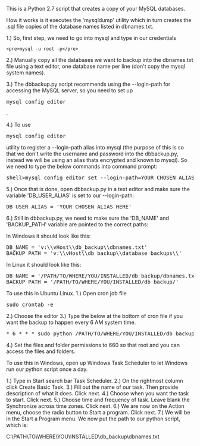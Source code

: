 This is a Python 2.7 script that creates a copy of your MySQL databases. 

How it works is it executes the 'mysqldump' utility which in turn creates the .sql file copies of the database names listed in dbnames.txt.

1.) So, first step, we need to go into mysql and type in our credentials

    <pre>mysql -u root -p</pre>

2.) Manually copy all the databases we want to backup into the dbnames.txt file using a text editor, one database name per line (don't copy the mysql system names).

3.) The dbbackup.py script recommends using the --login-path for accessing the MySQL server, so you need to set up <pre>mysql_config_editor</pre>.

4.) To use <pre>mysql_config_editor</pre> utility to register a --login-path alias into mysql (the purpose of this is so that we don't write the username and password into the dbbackup.py, instead we will be using an alias thats encrypted and known to mysql). So we need to type the below commands into command prompt:

<pre>shell>mysql_config_editor set --login-path=YOUR_CHOSEN_ALIAS_HERE --host=localhost --user=MYSQL_USER_NAME_HERE --password</pre>

5.) Once that is done, open dbbackup.py in a text editor and make sure the variable 'DB_USER_ALIAS' is set to our --login-path:

<pre>DB_USER_ALIAS = 'YOUR_CHOSEN_ALIAS_HERE'</pre>

6.) Still in dbbackup.py, we need to make sure the 'DB_NAME' and 'BACKUP_PATH' variable are pointed to the correct paths:

In Windows it should look like this:
<pre>
DB_NAME = 'v:\\vHost\\db_backup\\dbnames.txt'
BACKUP_PATH = 'v:\\vHost\\db_backup\\database_backups\\'
</pre>

In Linux it should look like this:
<pre>
DB_NAME = '/PATH/TO/WHERE/YOU/INSTALLED/db_backup/dbnames.txt'
BACKUP_PATH = '/PATH/TO/WHERE/YOU/INSTALLED/db_backup/'
</pre>


To use this in Ubuntu Linux.
1.) Open cron job file
<pre>sudo crontab -e</pre>
2.) Choose the editor
3.) Type the below at the bottom of cron file if you want the backup to happen every 6 AM system time.
<pre>* 6 * * * sudo python /PATH/TO/WHERE/YOU/INSTALLED/db_backup/dbbackup.py</pre>
4.) Set the files and folder permissions to 660 so that root and you can access the files and folders.

To use this in Windows, open up Windows Task Scheduler to let Windows run our python script once a day.

1.) Type in Start search bar Task Scheduler.
2.) On the rightmost column click Create Basic Task.
3.) Fill out the name of our task. Then provide description of what it does. Click next.
4.) Choose when you want the task to start. Click next.
5.) Choose time and frequency of task. Leave blank the Synchronize across time zones. Click next.
6.) We are now on the Action menu, choose the radio button to Start a program. Click next.
7.) We will be in the Start a Program menu. We now put the path to our python script, which is:

C:\PATH\TO\WHERE\YOU\INSTALLED\db_backup\dbnames.txt





  